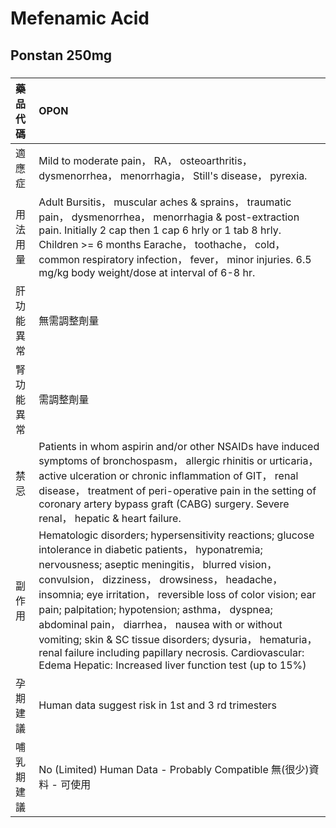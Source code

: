 # Mefenamic Acid

## Ponstan 250mg

##### 

| 藥品代碼   | OPON                                                                                                                                                                                                                                                                                                                                                                                                                                                                                                                                                                  |
|:-----------|:----------------------------------------------------------------------------------------------------------------------------------------------------------------------------------------------------------------------------------------------------------------------------------------------------------------------------------------------------------------------------------------------------------------------------------------------------------------------------------------------------------------------------------------------------------------------|
| 適應症     | Mild to moderate pain， RA， osteoarthritis， dysmenorrhea， menorrhagia， Still's disease， pyrexia.                                                                                                                                                                                                                                                                                                                                                                                                                                                                 |
| 用法用量   | Adult Bursitis， muscular aches & sprains， traumatic pain， dysmenorrhea， menorrhagia & post-extraction pain. Initially 2 cap then 1 cap 6 hrly or 1 tab 8 hrly. Children >= 6 months Earache， toothache， cold， common respiratory infection， fever， minor injuries. 6.5 mg/kg body weight/dose at interval of 6-8 hr.                                                                                                                                                                                                                                         |
| 肝功能異常 | 無需調整劑量                                                                                                                                                                                                                                                                                                                                                                                                                                                                                                                                                          |
| 腎功能異常 | 需調整劑量                                                                                                                                                                                                                                                                                                                                                                                                                                                                                                                                                            |
| 禁忌       | Patients in whom aspirin and/or other NSAIDs have induced symptoms of bronchospasm， allergic rhinitis or urticaria， active ulceration or chronic inflammation of GIT， renal disease， treatment of peri-operative pain in the setting of coronary artery bypass graft (CABG) surgery. Severe renal， hepatic & heart failure.                                                                                                                                                                                                                                      |
| 副作用     | Hematologic disorders; hypersensitivity reactions; glucose intolerance in diabetic patients， hyponatremia; nervousness; aseptic meningitis， blurred vision， convulsion， dizziness， drowsiness， headache， insomnia; eye irritation， reversible loss of color vision; ear pain; palpitation; hypotension; asthma， dyspnea; abdominal pain， diarrhea， nausea with or without vomiting; skin & SC tissue disorders; dysuria， hematuria， renal failure including papillary necrosis. Cardiovascular: Edema Hepatic: Increased liver function test (up to 15%) |
| 孕期建議   | Human data suggest risk in 1st and 3 rd trimesters                                                                                                                                                                                                                                                                                                                                                                                                                                                                                                                    |
| 哺乳期建議 | No (Limited) Human Data - Probably Compatible 無(很少)資料 - 可使用                                                                                                                                                                                                                                                                                                                                                                                                                                                                                                   |

